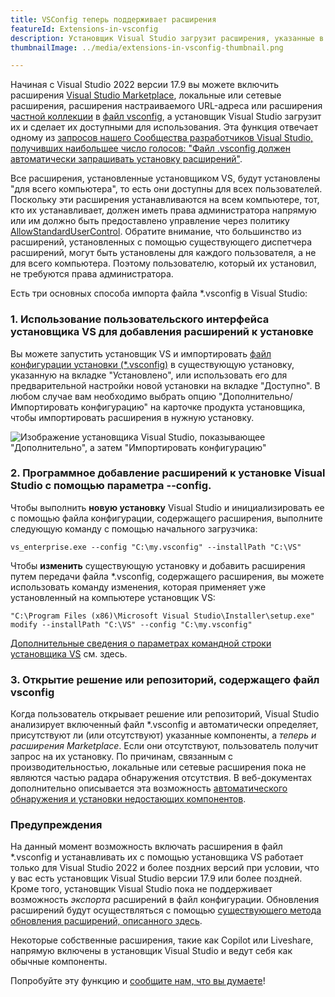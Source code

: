 ```yaml
---
title: VSConfig теперь поддерживает расширения
featureId: Extensions-in-vsconfig
description: Установщик Visual Studio загрузит расширения, указанные в VSConfig-файле.
thumbnailImage: ../media/extensions-in-vsconfig-thumbnail.png

---
```


Начиная с Visual Studio 2022 версии 17.9 вы можете включить расширения [Visual Studio Marketplace](https://marketplace.visualstudio.com/), локальные или сетевые расширения, расширения настраиваемого URL-адреса или расширения [частной коллекции](https://learn.microsoft.com/visualstudio/extensibility/private-galleries) в [файл vsconfig](https://learn.microsoft.com/visualstudio/install/import-export-installation-configurations#extensions), а установщик Visual Studio загрузит их и сделает их доступными для использования. Эта функция отвечает одному из [запросов нашего Сообщества разработчиков Visual Studio, получивших наибольшее число голосов: "Файл .vsconfig должен автоматически запрашивать установку расширений"](https://developercommunity.visualstudio.com/t/A-vsconfig-file-should-automatically-pr/518364).

Все расширения, установленные установщиком VS, будут установлены "для всего компьютера", то есть они доступны для всех пользователей. Поскольку эти расширения устанавливаются на всем компьютере, тот, кто их устанавливает, должен иметь права администратора напрямую или им должно быть предоставлено управление через политику [AllowStandardUserControl](https://aka.ms/vs/setup/policies). Обратите внимание, что большинство из расширений, установленных с помощью существующего диспетчера расширений, могут быть установлены для каждого пользователя, а не для всего компьютера. Поэтому пользователю, который их установил, не требуются права администратора.

Есть три основных способа импорта файла *.vsconfig в Visual Studio:

### 1. Использование пользовательского интерфейса установщика VS для добавления расширений к установке

Вы можете запустить установщик VS и импортировать [файл конфигурации установки (*.vsconfig)](https://learn.microsoft.com/visualstudio/install/import-export-installation-configurations) в существующую установку, указанную на вкладке "Установлено", или использовать его для предварительной настройки новой установки на вкладке "Доступно". В любом случае вам необходимо выбрать опцию "Дополнительно/Импортировать конфигурацию" на карточке продукта установщика, чтобы импортировать расширения в нужную установку.   

![Изображение установщика Visual Studio, показывающее "Дополнительно", а затем "Импортировать конфигурацию"](../media/installer-import-config-into-available-tab.png)

### 2. Программное добавление расширений к установке Visual Studio с помощью параметра --config.

Чтобы выполнить **новую установку** Visual Studio и инициализировать ее с помощью файла конфигурации, содержащего расширения, выполните следующую команду с помощью начального загрузчика:

`vs_enterprise.exe --config "C:\my.vsconfig" --installPath "C:\VS"`

Чтобы **изменить** существующую установку и добавить расширения путем передачи файла *.vsconfig, содержащего расширения, вы можете использовать команду изменения, которая применяет уже установленный на компьютере установщик VS:

`"C:\Program Files (x86)\Microsoft Visual Studio\Installer\setup.exe" modify --installPath "C:\VS" --config "C:\my.vsconfig"`

[Дополнительные сведения о параметрах командной строки установщика VS](https://learn.microsoft.com/visualstudio/install/use-command-line-parameters-to-install-visual-studio) см. здесь.

### 3. Открытие решение или репозиторий, содержащего файл vsconfig

Когда пользователь открывает решение или репозиторий, Visual Studio анализирует включенный файл *.vsconfig и автоматически определяет, присутствуют ли (или отсутствуют) указанные компоненты, а *теперь и расширения Marketplace*. Если они отсутствуют, пользователь получит запрос на их установку. По причинам, связанным с производительностью, локальные или сетевые расширения пока не являются частью радара обнаружения отсутствия. В веб-документах дополнительно описывается эта возможность [автоматического обнаружения и установки недостающих компонентов](https://learn.microsoft.com/visualstudio/install/import-export-installation-configurations#automatically-install-missing-components). 

### Предупреждения

На данный момент возможность включать расширения в файл *.vsconfig и устанавливать их с помощью установщика VS работает только для Visual Studio 2022 и более поздних версий при условии, что у вас есть установщик Visual Studio версии 17.9 или более поздней. Кроме того, установщик Visual Studio пока не поддерживает возможность _экспорта_ расширений в файл конфигурации. Обновления расширений будут осуществляться с помощью [существующего метода обновления расширений, описанного здесь](https://learn.microsoft.com/visualstudio/ide/finding-and-using-visual-studio-extensions?#automatic-extension-updates).  

Некоторые собственные расширения, такие как Copilot или Liveshare, напрямую включены в установщик Visual Studio и ведут себя как обычные компоненты. 

Попробуйте эту функцию и [сообщите нам, что вы думаете](https://developercommunity.visualstudio.com)!

